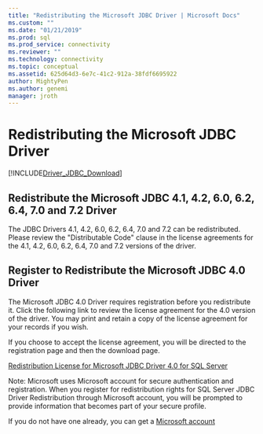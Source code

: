 ```yaml
---
title: "Redistributing the Microsoft JDBC Driver | Microsoft Docs"
ms.custom: ""
ms.date: "01/21/2019"
ms.prod: sql
ms.prod_service: connectivity
ms.reviewer: ""
ms.technology: connectivity
ms.topic: conceptual
ms.assetid: 625d64d3-6e7c-41c2-912a-38fdf6695922
author: MightyPen
ms.author: genemi
manager: jroth
---
```

# Redistributing the Microsoft JDBC Driver
[!INCLUDE[Driver_JDBC_Download](../../includes/driver_jdbc_download.md)]

## Redistribute the Microsoft JDBC 4.1, 4.2, 6.0, 6.2, 6.4, 7.0 and 7.2 Driver
The JDBC Drivers 4.1, 4.2, 6.0, 6.2, 6.4, 7.0 and 7.2 can be redistributed. Please review the "Distributable Code" clause in the license agreements for the 4.1, 4.2, 6.0, 6.2, 6.4, 7.0 and 7.2 versions of the driver.
    
## Register to Redistribute the Microsoft JDBC 4.0 Driver  
 The Microsoft JDBC 4.0 Driver requires registration before you redistribute it. Click the following link to review the license agreement for the 4.0 version of the driver.  You may print and retain a copy of the license agreement for your records if you wish.  
  
 If you choose to accept the license agreement, you will be directed to the registration page and then the download page.  
  
 [Redistribution License for Microsoft JDBC Driver 4.0 for SQL Server](https://msdn.microsoft.com/sqlserver/jj589698)  
  
 Note: Microsoft uses Microsoft account for secure authentication and registration. When you register for redistribution rights for SQL Server JDBC Driver Redistribution through Microsoft account, you will be prompted to provide information that becomes part of your secure profile.  
  
 If you do not have one already, you can get a  [Microsoft account](https://signup.live.com/)  
  
  
